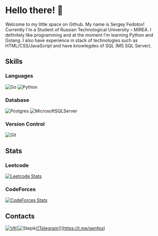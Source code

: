 # Hello there! 👋


Welcome to my little space on Github. My name is Sergey Fedotov! Currently I'm a Student of Russian Technological University – MIREA. I definitely like programming and at the moment I'm learning Python and Golang. I also have experience in stack of technologies such as HTML/CSS/JavaScript and have knowlegdes of SQL (MS SQL Server).

## Skills

###  Languages
![Go](https://img.shields.io/badge/go-%2300ADD8.svg?style=for-the-badge&logo=go&logoColor=white)
![Python](https://img.shields.io/badge/python-3670A0?style=for-the-badge&logo=python&logoColor=ffdd54)

### Database
![Postgres](https://img.shields.io/badge/postgres-%23316192.svg?style=for-the-badge&logo=postgresql&logoColor=white)
![MicrosoftSQLServer](https://img.shields.io/badge/Microsoft%20SQL%20Sever-CC2927?style=for-the-badge&logo=microsoft%20sql%20server&logoColor=white)

### Version Control
![Git](https://img.shields.io/badge/git-%23F05033.svg?style=for-the-badge&logo=git&logoColor=white)

## Stats

### Leetcode

[![Leetcode Stats](https://leetcard.jacoblin.cool/GenFPS?theme=unicorn&font=Indie%20Flower)](https://leetcode.com/GenFPS/)

### CodeForces

[![CodeForces Stats](https://codeforces.org/s/79197/images/codeforces-sponsored-by-ton.png)](https://codeforces.com/profile/GenFPS)

## Contacts

[![VK](https://upload.wikimedia.org/wikipedia/commons/thumb/2/21/VK.com-logo.svg/100px-VK.com-logo.svg.png)](https://vk.com/generalfps)[![Stepik](https://upload.wikimedia.org/wikipedia/commons/thumb/4/42/Stepik_logotype.png/100px-Stepik_logotype.png)[![Telegram]](https://upload.wikimedia.org/wikipedia/commons/thumb/8/83/Telegram_2019_Logo.svg/100px-Telegram_2019_Logo.svg.png)](https://t.me/genfps)
